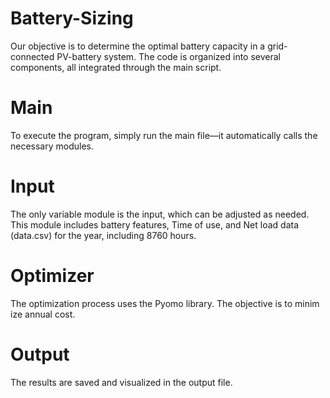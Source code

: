 # Battery-Sizing
Our objective is to determine the optimal battery capacity in a grid-connected PV-battery system. The code is organized into several components, all integrated through the  main script.
# Main 
To execute the program, simply run the main file—it automatically calls the necessary modules. 
# Input
The only variable module is the input, which can be adjusted as needed. This module includes battery features, Time of use, and Net load data (data.csv) for the year, including 8760 hours.
# Optimizer
The optimization process uses the Pyomo library. The objective is to minim ize annual cost.
# Output
The results are saved and visualized in the output file.
